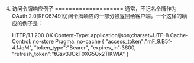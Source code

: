 4. 访问令牌响应例子
====================
通常，不记名令牌作为OAuth 2.0[RFC6749]访问令牌响应的一部分被返回给客户端。一个这样的响应的例子是：

    HTTP/1.1 200 OK
    Content-Type: application/json;charset=UTF-8
    Cache-Control: no-store
    Pragma: no-cache
    {
      "access_token":"mF_9.B5f-4.1JqM",
      "token_type":"Bearer",
      "expires_in":3600,
      "refresh_token":"tGzv3JOkF0XG5Qx2TlKWIA"
    }